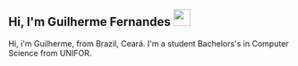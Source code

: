 ## Hi, I'm Guilherme Fernandes <img src="https://raw.githubusercontent.com/iampavangandhi/iampavangandhi/master/gifs/Hi.gif" width="30"></h2>

Hi, i'm Guilherme, from Brazil, Ceará. I'm a student Bachelors's in Computer Science from UNIFOR.
